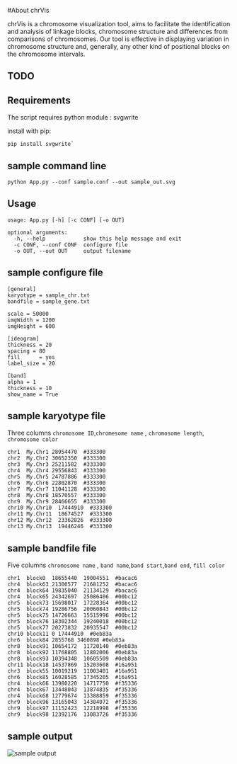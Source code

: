 #About chrVis

chrVis is a chromosome visualization tool, aims to facilitate the identification and analysis of linkage blocks, chromosome structure and differences from comparisons of chromosomes. Our tool is effective in displaying variation in chromosome structure and, generally, any other kind of positional blocks on the chromosome intervals. 


## TODO


## Requirements

The script requires python module : svgwrite

install with pip:

```
pip install svgwrite`
```

## sample command line

`python App.py --conf sample.conf --out sample_out.svg`

## Usage


```
usage: App.py [-h] [-c CONF] [-o OUT]

optional arguments:
  -h, --help            show this help message and exit
  -c CONF, --conf CONF  configure file
  -o OUT, --out OUT     output filename
```

## sample configure file

```
[general]
karyotype = sample_chr.txt
bandfile = sample_gene.txt

scale = 50000
imgWidth = 1200
imgHeight = 600

[ideogram]
thickness = 20
spacing = 80
fill      = yes
label_size = 20

[band]
alpha = 1
thickness = 10
show_name = True
```



## sample karyotype file

Three columns `chromosome ID`,`chromesome name` , `chromosome length`, `chromosome color`


```
chr1  My.Chr1 28954470  #333300
chr2  My.Chr2 30652350  #333300
chr3  My.Chr3 25211582  #333300
chr4  My.Chr4 29556843  #333300
chr5  My.Chr5 24787886  #333300
chr6  My.Chr6 22802870  #333300
chr7  My.Chr7 11041128  #333300
chr8  My.Chr8 18570557  #333300
chr9  My.Chr9 28466655  #333300
chr10 My.Chr10  17444910  #333300
chr11 My.Chr11  18674527  #333300
chr12 My.Chr12  23362826  #333300
chr13 My.Chr13  19446246  #333300
```


## sample bandfile file

Five columns `chromosome name` , `band name`,`band start`,`band end`, `fill color`

```
chr1  block0  18655440  19004551  #bacac6
chr4  block63 21300577  21681252  #bacac6
chr4  block64 19835040  21134129  #bacac6
chr4  block65 24342697  25086406  #00bc12
chr5  block73 15698017  17228364  #00bc12
chr5  block74 19286756  20060843  #00bc12
chr5  block75 14726663  15515996  #00bc12
chr5  block76 18302344  19240018  #00bc12
chr5  block77 20273832  20935547  #00bc12
chr10 block11 0 17444910  #0eb83a
chr6  block84 2855768 3460898 #0eb83a
chr8  block91 10654172  11720140  #0eb83a
chr8  block92 11768805  12802006  #0eb83a
chr8  block93 10394348  10605509  #0eb83a
chr11 block18 14537869  15203608  #16a951
chr3  block55 10019219  11003401  #16a951
chr6  block85 16028585  17345205  #16a951
chr4  block66 13980220  14717750  #f35336
chr4  block67 13448043  13874835  #f35336
chr4  block68 12779674  13388859  #f35336
chr9  block96 13165043  14384072  #f35336
chr9  block97 11152423  12218998  #f35336
chr9  block98 12392176  13083726  #f35336
```

## sample output

![sample output](./sample_output.svg)
